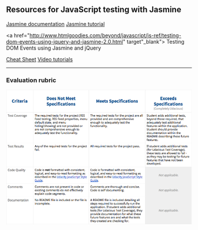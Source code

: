 ## Resources for JavaScript testing with Jasmine

<a href="http://jasmine.github.io/2.3/introduction.html" target="_blank">
Jasmine documentation</a>

<a href="http://evanhahn.com/how-do-i-jasmine/" target="_blank">
Jasmine tutorial</a>

<a href="http://www.htmlgoodies.com/beyond/javascript/js-ref/testing-dom-events-using-jquery-and-jasmine-2.0.html" target"_blank">
Testing DOM Events using Jasmine and jQuery</a>

<a href="http://www.cheatography.com/citguy/cheat-sheets/jasmine-js-testing/" target="_blank">
Cheat Sheet</a>

<a href="https://www.youtube.com/playlist?list=PLOxOmO43E6Jt0SruKGxtZs-W3PJN90G_a" target="_blank">
Video tutorials</a>

---------------------------------------------------

### Evaluation rubric

<img src="img/testing.png">
